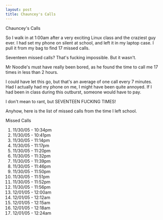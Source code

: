```yaml
---
layout: post
title: Chauncey's Calls
---
```


Chauncey's Calls

So I walk in at 1:00am after a very exciting Linux class and the craziest guy
ever. I had set my phone on silent at school, and left it in my laptop case. I
pull it from my bag to find 17 missed calls.

Seventeen missed calls? That's fucking impossible. But it wasn't.

Mr Noodle's must have really been bored, as he found the time to call me 17
times in less than 2 hours.

I could have let this go, but that's an average of one call every 7 minutes.
Had I actually had my phone on me, I might have been quite annoyed. If I had
been in class during this outburst, someone would have to pay.

I don't mean to rant, but SEVENTEEN FUCKING TIMES!

Anyhow, here is the list of missed calls from the time I left school.

Missed Calls

1. 11/30/05 - 10:34pm
2. 11/30/05 - 10:41pm
3. 11/30/05 - 11:14pm
4. 11/30/05 - 11:17pm
5. 11/30/05 - 11:20pm
6. 11/30/05 - 11:32pm
7. 11/30/05 - 11:39pm
8. 11/30/05 - 11:46pm
9. 11/30/05 - 11:50pm
10. 11/30/05 - 11:51pm
11. 11/30/05 - 11:52pm
12. 11/30/05 - 11:56pm
13. 12/01/05 - 12:00am
14. 12/01/05 - 12:12am
15. 12/01/05 - 12:15am
16. 12/01/05 - 12:18am
17. 12/01/05 - 12:24am
